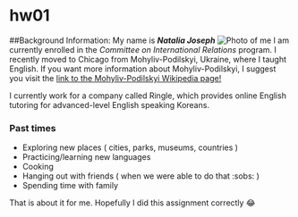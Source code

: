 # hw01

##Background Information:
My name is **_Natalia Joseph_**
![Photo of me](https://images.app.goo.gl/iYvQDpmX9QDD6icQ6)
I am currently enrolled in the *Committee on International Relations* program.
I recently moved to Chicago from Mohyliv-Podilskyi, Ukraine, where I taught English. If you want more information about Mohyliv-Podilskyi, I suggest you visit the [link to the Mohyliv-Podilskyi Wikipedia page!](https://en.wikipedia.org/wiki/Mohyliv-Podilskyi)

I currently work for a company called Ringle, which provides online English tutoring for advanced-level English speaking Koreans. 

### Past times

* Exploring new places ( cities, parks, museums, countries )
* Practicing/learning new languages
* Cooking
* Hanging out with friends ( when we were able to do that :sobs: )
* Spending time with family

That is about it for me. Hopefully I did this assignment correctly :joy: